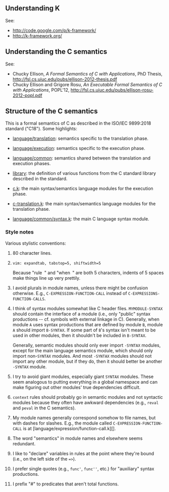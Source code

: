 ## Understanding K

See:
- <http://code.google.com/p/k-framework/>
- <http://k-framework.org/>

## Understanding the C semantics

See:
- Chucky Ellison, *A Formal Semantics of C with Applications*, PhD Thesis,
  <http://fsl.cs.uiuc.edu/pubs/ellison-2012-thesis.pdf>
- Chucky Ellison and Grigore Rosu, *An Executable Formal Semantics of C with
  Applications*, POPL'12,
  <http://fsl.cs.uiuc.edu/pubs/ellison-rosu-2012-popl.pdf>

## Structure of the C semantics

This is a formal semantics of C as described in the ISO/IEC 9899:2018 standard
("C18"). Some highlights:

- [language/translation][]: semantics specific to the translation phase.

- [language/execution][]: semantics specific to the execution phase.

- [language/common][]: semantics shared between the translation and execution
  phases.

- [library][]: the definition of various functions from the C standard library
  described in the standard.

- [c.k][]: the main syntax/semantics language modules for the execution phase.

- [c-translation.k][]: the main syntax/semantics language modules for the
  translation phase.

- [language/common/syntax.k][]: the main C language syntax module. 

### Style notes

Various stylistic conventions:

1. 80 character lines.

2. `vim: expandtab, tabstop=5, shiftwidth=5`

   Because "rule` `" and "when` `" are both 5 characters, indents of 5 spaces make
   things line up very prettily.

3. I avoid plurals in module names, unless there might be confusion otherwise.
   E.g., `C-EXPRESSION-FUNCTION-CALL` instead of
   `C-EXPRESSIONS-FUNCTION-CALLS`.

4. I think of syntax modules somewhat like C header files. `MYMODULE-SYNTAX`
   should contain the interface of a module (i.e., only "public" syntax
   productions -- cf. symbols with external linkage in C). Generally, when
   module `A` uses syntax productions that are defined by module `B`, module
   `A` should import `B-SYNTAX`. If some part of `B`'s syntax isn't meant to be
   used in other modules, then it shouldn't be included in `B-SYNTAX`.

   Generally, semantic modules should only ever import `-SYNTAX` modules,
   except for the main language semantics module, which should only import
   non-`SYNTAX` modules. And most `-SYNTAX` modules should not import any
   other module, but if they do, then it should better be another `-SYNTAX`
   module.

5. I try to avoid giant modules, especially giant `SYNTAX` modules. These seem
   analogous to putting everything in a global namespace and can make figuring
   out other modules' true dependencies difficult.

6. `context` rules should probably go in semantic modules and not syntactic
   modules because they often have awkward dependencies (e.g., `reval` and
   `peval` in the C semantics).

7. My module names generally correspond somehow to file names, but with dashes
   for slashes. E.g., the module called `C-EXPRESSION-FUNCTION-CALL` is at
   [language/expression/function-call.k][]. 

8. The word "semantics" in module names and elsewhere seems redundant.

9. I like to "declare" variables in rules at the point where they're bound
   (i.e., on the left side of the `=>`).

10. I prefer single quotes (e.g., `func'`, `func''`, etc.) for "auxiliary"
    syntax productions.

11. I prefix "#" to predicates that aren't total functions. 

[language/translation]: language/translation
[language/execution]: language/execution
[language/common]: language/common
[library]: library
[c.k]: c.k
[c-translation.k]: c-translation.k
[language/common/syntax.k]: language/common/syntax.k
[language/execution/expr/function-call.k]: language/execution/expr/function-call.k
